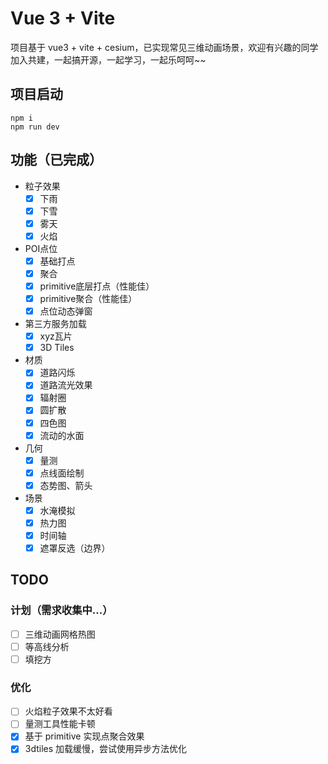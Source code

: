 <!--
 * @Description:
 * @Author: 笙痞77
 * @Date: 2023-01-10 17:02:14
 * @LastEditors: 笙痞77
 * @LastEditTime: 2023-05-09 13:50:04
-->

# Vue 3 + Vite

项目基于 vue3 + vite + cesium，已实现常见三维动画场景，欢迎有兴趣的同学加入共建，一起搞开源，一起学习，一起乐呵呵~~

## 项目启动

```
npm i
npm run dev
```

## 功能（已完成）
- 粒子效果
  - [x] 下雨
  - [x] 下雪
  - [x] 雾天
  - [x] 火焰
- POI点位
  - [x] 基础打点
  - [x] 聚合
  - [x] primitive底层打点（性能佳）
  - [x] primitive聚合（性能佳）
  - [x] 点位动态弹窗
- 第三方服务加载
  - [x] xyz瓦片
  - [x] 3D Tiles
- 材质
  - [x] 道路闪烁
  - [x] 道路流光效果
  - [x] 辐射圈
  - [x] 圆扩散
  - [x] 四色图
  - [x] 流动的水面
- 几何
  - [x] 量测
  - [x] 点线面绘制
  - [x] 态势图、箭头
- 场景
  - [x] 水淹模拟
  - [x] 热力图
  - [x] 时间轴
  - [x] 遮罩反选（边界）
## TODO

### 计划（需求收集中...）
- [ ] 三维动画网格热图
- [ ] 等高线分析
- [ ] 填挖方

### 优化

- [ ] 火焰粒子效果不太好看
- [ ] 量测工具性能卡顿
- [x] 基于 primitive 实现点聚合效果
- [x] 3dtiles 加载缓慢，尝试使用异步方法优化
